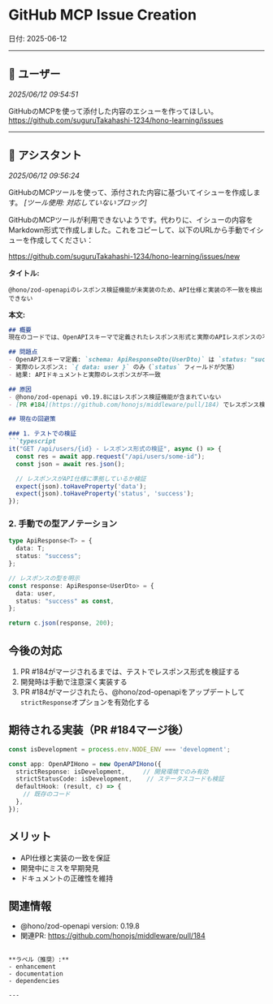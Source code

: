 # GitHub MCP Issue Creation

日付: 2025-06-12

---

## 👤 ユーザー
*2025/06/12 09:54:51*

GitHubのMCPを使って添付した内容のエシューを作ってほしい。 
https://github.com/suguruTakahashi-1234/hono-learning/issues

---

## 🤖 アシスタント
*2025/06/12 09:56:24*

GitHubのMCPツールを使って、添付された内容に基づいてイシューを作成します。
*[ツール使用: 対応していないブロック]*

GitHubのMCPツールが利用できないようです。代わりに、イシューの内容をMarkdown形式で作成しました。これをコピーして、以下のURLから手動でイシューを作成してください：

https://github.com/suguruTakahashi-1234/hono-learning/issues/new

**タイトル:**
```
@hono/zod-openapiのレスポンス検証機能が未実装のため、API仕様と実装の不一致を検出できない
```

**本文:**
```markdown
## 概要
現在のコードでは、OpenAPIスキーマで定義されたレスポンス形式と実際のAPIレスポンスの不一致を検出する仕組みがありません。これは@hono/zod-openapi (v0.19.8) にレスポンス検証機能がまだ実装されていないためです。

## 問題点
- OpenAPIスキーマ定義: `schema: ApiResponseDto(UserDto)` は `status: "success"` を必須としている
- 実際のレスポンス: `{ data: user }` のみ（`status` フィールドが欠落）
- 結果: APIドキュメントと実際のレスポンスが不一致

## 原因
- @hono/zod-openapi v0.19.8にはレスポンス検証機能が含まれていない
- [PR #184](https://github.com/honojs/middleware/pull/184) でレスポンス検証機能が提案されているが、まだマージされていない

## 現在の回避策

### 1. テストでの検証
```typescript
it("GET /api/users/{id} - レスポンス形式の検証", async () => {
  const res = await app.request("/api/users/some-id");
  const json = await res.json();

  // レスポンスがAPI仕様に準拠しているか検証
  expect(json).toHaveProperty('data');
  expect(json).toHaveProperty('status', 'success');
});
```

### 2. 手動での型アノテーション
```typescript
type ApiResponse<T> = {
  data: T;
  status: "success";
};

// レスポンスの型を明示
const response: ApiResponse<UserDto> = {
  data: user,
  status: "success" as const,
};

return c.json(response, 200);
```

## 今後の対応
1. PR #184がマージされるまでは、テストでレスポンス形式を検証する
2. 開発時は手動で注意深く実装する
3. PR #184がマージされたら、@hono/zod-openapiをアップデートして`strictResponse`オプションを有効化する

## 期待される実装（PR #184マージ後）
```typescript
const isDevelopment = process.env.NODE_ENV === 'development';

const app: OpenAPIHono = new OpenAPIHono({
  strictResponse: isDevelopment,     // 開発環境でのみ有効
  strictStatusCode: isDevelopment,    // ステータスコードも検証
  defaultHook: (result, c) => {
    // 既存のコード
  },
});
```

## メリット
- API仕様と実装の一致を保証
- 開発中にミスを早期発見
- ドキュメントの正確性を維持

## 関連情報
- @hono/zod-openapi version: 0.19.8
- 関連PR: https://github.com/honojs/middleware/pull/184
```

**ラベル（推奨）:**
- enhancement
- documentation
- dependencies

---

